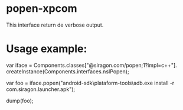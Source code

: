 popen-xpcom
===========

This interface return de verbose output.

Usage example:
==============

var iface = Components.classes["@siragon.com/popen;1?impl=c++"].
  	createInstance(Components.interfaces.nsIPopen);

var foo = iface.popen("android-sdk\\plataform-tools\\adb.exe install -r com.siragon.launcher.apk");

dump(foo);
